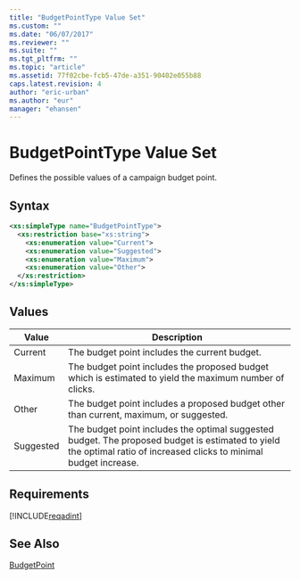 ```yaml
---
title: "BudgetPointType Value Set"
ms.custom: ""
ms.date: "06/07/2017"
ms.reviewer: ""
ms.suite: ""
ms.tgt_pltfrm: ""
ms.topic: "article"
ms.assetid: 77f02cbe-fcb5-47de-a351-90402e055b88
caps.latest.revision: 4
author: "eric-urban"
ms.author: "eur"
manager: "ehansen"
---
```

# BudgetPointType Value Set
Defines the possible values of a campaign budget point.

## Syntax

```xml
<xs:simpleType name="BudgetPointType">
  <xs:restriction base="xs:string">
    <xs:enumeration value="Current">
    <xs:enumeration value="Suggested">
    <xs:enumeration value="Maximum">
    <xs:enumeration value="Other">
  </xs:restriction>
</xs:simpleType>
```

## Values

|Value|Description|
|---------|---------------|
|Current|The budget point includes the current budget.|
|Maximum|The budget point includes the proposed budget which is estimated to yield the maximum number of clicks.|
|Other|The budget point includes a proposed budget other than current, maximum, or suggested.|
|Suggested|The budget point includes the optimal suggested budget. The proposed budget is estimated to yield the optimal ratio of increased clicks to minimal budget increase.|

## Requirements
[!INCLUDE[reqadint](../adinsight-api/includes/reqadint.md)]
## See Also
[BudgetPoint](../adinsight-api/budgetpoint-data-object.md)


